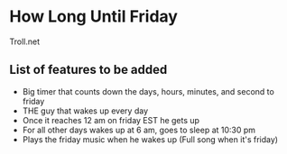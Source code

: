 # How Long Until Friday

Troll.net

## List of features to be added
* Big timer that counts down the days, hours, minutes, and second to friday
* THE guy that wakes up every day
* Once it reaches 12 am on friday EST he gets up
* For all other days wakes up at 6 am, goes to sleep at 10:30 pm
* Plays the friday music when he wakes up (Full song when it's friday)
